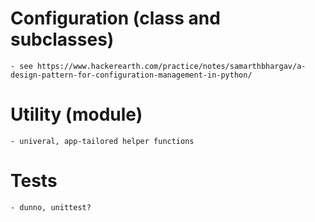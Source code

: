 

# Configuration (class and subclasses)

    - see https://www.hackerearth.com/practice/notes/samarthbhargav/a-design-pattern-for-configuration-management-in-python/

# Utility (module)

    - univeral, app-tailored helper functions

# Tests

    - dunno, unittest?